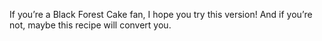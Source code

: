 If you’re a Black Forest Cake fan, I hope you try this version! And if you’re not, maybe this recipe will convert you.